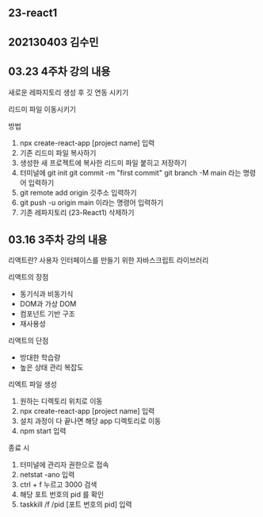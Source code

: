## 23-react1
## 202130403 김수민

## 03.23 4주차 강의 내용
새로운 레파지토리 생성 후 깃 연동 시키기

리드미 파일 이동시키기

방법
1. npx create-react-app [project name] 입력
2. 기존 리드미 파일 복사하기 
3. 생성한 새 프로젝트에 복사한 리드미 파일 붙히고 저장하기
4.  터미널에 git init 
  git commit -m "first commit"
  git branch -M main 라는 명령어 입력하기
5. git remote add origin 깃주소 입력하기
6. git push -u origin main 이라는 명령어 입력하기 
7. 기존 레파지토리 (23-React1) 삭제하기

## 03.16 3주차 강의 내용

리액트란?
사용자 인터페이스를 만들기 위한 자바스크립트 라이브러리

리액트의 장점
- 동기식과 비동기식
- DOM과 가상 DOM
- 컴포넌트 기반 구조
- 재사용성

리액트의 단점
- 방대한 학습량
- 높은 상태 관리 복잡도

리엑트 파일 생성
1. 원하는 디렉토리 위치로 이동
2. npx create-react-app [project name] 입력
3. 설치 과정이 다 끝나면 해당 app 디렉토리로 이동
4. npm start 입력

종료 시
1. 터미널에 관리자 권한으로 접속
2. netstat -ano 입력
3. ctrl + f 누르고 3000 검색
4. 해당 포트 번호의 pid 를 확인
5. taskkill /f /pid [포트 번호의 pid] 입력

